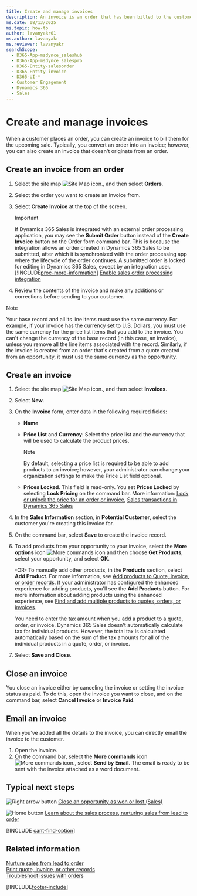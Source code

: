 ```yaml
---
title: Create and manage invoices
description: An invoice is an order that has been billed to the customer. You can either convert an order into an invoice or create an invoice separately.
ms.date: 08/13/2025
ms.topic: how-to
author: lavanyakr01
ms.author: lavanyakr
ms.reviewer: lavanyakr
searchScope: 
  - D365-App-msdynce_saleshub
  - D365-App-msdynce_salespro
  - D365-Entity-salesorder
  - D365-Entity-invoice
  - D365-UI-*
  - Customer Engagement
  - Dynamics 365
  - Sales
---
```

# Create and manage invoices

When a customer places an order, you can create an invoice to bill them for the upcoming sale. Typically, you convert an order into an invoice; however, you can also create an invoice that doesn't originate from an order.  

## Create an invoice from an order  

1. Select the site map ![Site Map icon.](media/site-map-icon.png "Site map icon"), and then select **Orders**. 
  
2. Select the order you want to create an invoice from.  
  
3. Select **Create Invoice** at the top of the screen.  

    > [!IMPORTANT]
    > If Dynamics 365 Sales is integrated with an external order processing application, you may see the **Submit Order** button instead of the **Create Invoice** button on the Order form command bar. This is because the integration allows an order created in Dynamics 365 Sales to be submitted, after which it is synchronized with the order processing app where the lifecycle of the order continues. A submitted order is locked for editing in Dynamics 365 Sales, except by an integration user. [!INCLUDE[proc-more-information](../includes/proc-more-information.md)] [Enable sales order processing integration](developer/enable-sales-order-processing-integration.md)

4. Review the contents of the invoice and make any additions or corrections before sending to your customer.  

> [!NOTE]
> Your base record and all its line items must use the same currency. For example, if your invoice has the currency set to U.S. Dollars, you must use the same currency for the price list items that you add to the invoice. You can't change the currency of the base record (in this case, an invoice), unless you remove all the line items associated with the record.
> Similarly, if the invoice is created from an order that's created from a quote created from an opportunity, it must use the same currency as the opportunity.
  
## Create an invoice  
  
1. Select the site map ![Site Map icon.](media/site-map-icon.png "Site map icon"), and then select **Invoices**. 
  
2.  Select **New**.

3. On the **Invoice** form, enter data in the following required fields:

    -  **Name** 
  
    -  **Price List** and **Currency**: Select the price list and the currency that will be used to calculate the product prices. 

        > [!NOTE]
        > By default, selecting a price list is required to be able to add products to an invoice; however, your administrator can change your organization settings to make the Price List field optional. 

   -  **Prices Locked**. This field is read-only. You set **Prices Locked** by selecting **Lock Pricing** on the command bar. More information: [Lock or unlock the price for an order or invoice](lock-unlock-price-order-invoice.md), [Sales transactions in Dynamics 365 Sales](sales-transactions.md) 

4. In the **Sales Information** section, in **Potential Customer**, select the customer you're creating this invoice for.
  
5. On the command bar, select **Save** to create the invoice record.  
  
6. To add products from your opportunity to your invoice, select the **More options** icon ![More commands icon](media/more-commands-button.png "More commands icon") and then choose **Get Products**, select your opportunity, and select **OK**.  
  
    -OR-
    To manually add other products, in the **Products** section, select **Add Product**. For more information, see [Add products to Quote, invoice, or order records](add-product-quote-order-invoice.md). If your administrator has configured the enhanced experience for adding products, you'll see the **Add Products** button. For more information about adding products using the enhanced experience, see [Find and add multiple products to quotes, orders, or invoices](add-products-qoi-enhanced.md). 
    
    You need to enter the tax amount when you add a product to a quote, order, or invoice. Dynamics 365 Sales doesn't automatically calculate tax for individual products. However, the total tax is calculated automatically based on the sum of the tax amounts for all of the individual products in a quote, order, or invoice.  


8.  Select **Save and Close**.
  
## Close an invoice

You close an invoice either by canceling the invoice or setting the invoice status as paid. To do this, open the invoice you want to close, and on the command bar, select **Cancel Invoice** or **Invoice Paid**.

## Email an invoice

When you’ve added all the details to the invoice, you can directly email the invoice to the customer.

1. Open the invoice.
1. On the command bar, select the **More commands** icon ![More commands icon.](media/more-commands-icon.png "More commands icon"), select **Send by Email**.
    The email is ready to be sent with the invoice attached as a word document. 

## Typical next steps  

 ![Right arrow button](media/orange-right-arrow-button.png "Right arrow button") [Close an opportunity as won or lost (Sales)](close-opportunity-won-lost-sales.md)  
  
 ![Home button](media/home-button.png "Home button") [Learn about the sales process, nurturing sales from lead to order](nurture-sales-from-lead-order-sales.md)  
  
[!INCLUDE [cant-find-option](../includes/cant-find-option.md)]

## Related information  

[Nurture sales from lead to order](nurture-sales-from-lead-order-sales.md)  
[Print quote, invoice, or other records](print-records.md)   
[Troubleshoot issues with orders](/troubleshoot/dynamics-365/sales/troubleshoot-orders-issues)


[!INCLUDE[footer-include](../includes/footer-banner.md)]
